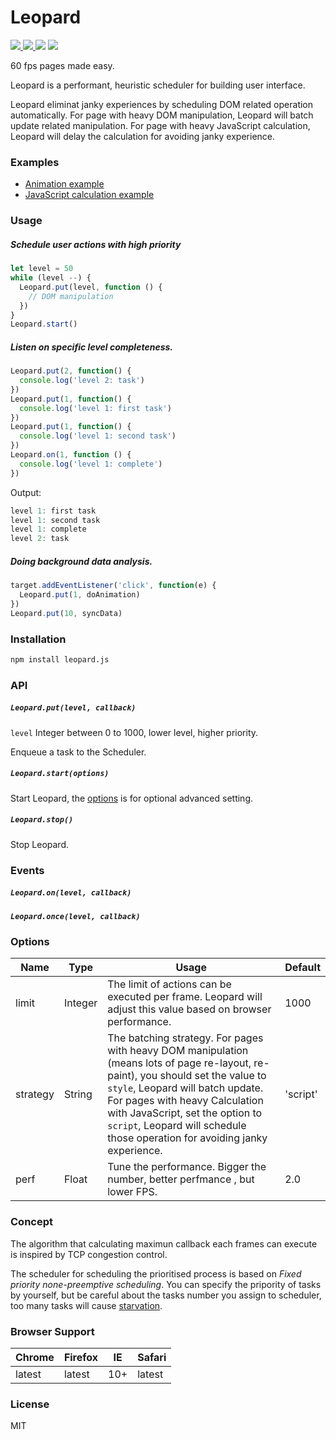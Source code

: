 # Leopard

<a href='https://travis-ci.org/changbenny/leopard'>
  <img src='https://img.shields.io/travis/changbenny/leopard.svg'>
</a>
<a href='https://coveralls.io/github/changbenny/leopard?branch=master'>
  <img src='https://img.shields.io/coveralls/changbenny/leopard.svg'>
</a>
<img src='https://img.shields.io/npm/v/leopard.svg'>
<img src='https://img.shields.io/npm/l/leopard.svg?maxAge=2592000'>

60 fps pages made easy.

Leopard is a performant, heuristic scheduler for building user interface.

Leopard eliminat janky experiences by scheduling DOM related operation automatically. For page with heavy DOM manipulation, Leopard will batch update related manipulation. For page with heavy JavaScript calculation, Leopard will delay the calculation for avoiding janky experience.

### Examples

- [Animation example]()
- [JavaScript calculation example]()

### Usage

##### Schedule user actions with high priority

```javascript
let level = 50
while (level --) {
  Leopard.put(level, function () {
    // DOM manipulation
  })
}
Leopard.start()
```

##### Listen on specific level completeness.

```javascript
Leopard.put(2, function() {
  console.log('level 2: task')
})
Leopard.put(1, function() {
  console.log('level 1: first task')
})
Leopard.put(1, function() {
  console.log('level 1: second task')
})
Leopard.on(1, function () {
  console.log('level 1: complete')
})
```

Output:

```javascript
level 1: first task
level 1: second task
level 1: complete
level 2: task
```

##### Doing background data analysis.

```javascript
target.addEventListener('click', function(e) {
  Leopard.put(1, doAnimation)
})
Leopard.put(10, syncData)
```



### Installation

```sh
npm install leopard.js
```



### API

##### `Leopard.put(level, callback)`

`level` Integer between 0 to 1000, lower level, higher priority.

Enqueue a task to the Scheduler.

##### `Leopard.start(options)`

Start Leopard, the [options](#options) is for optional advanced setting.

##### `Leopard.stop()`

Stop Leopard.

### Events

##### `Leopard.on(level, callback)`

##### `Leopard.once(level, callback)`

### Options

| Name     | Type    | Usage                                    | Default  |
| -------- | ------- | ---------------------------------------- | -------- |
| limit    | Integer | The limit of actions can be executed per frame. Leopard will adjust this value based on browser performance. | 1000     |
| strategy | String  | The batching strategy. For pages with heavy DOM manipulation (means lots of page re-layout, re-paint), you should set the value to `style`, Leopard will batch update. For pages with heavy Calculation with JavaScript, set the option to `script`, Leopard will schedule those operation for avoiding janky experience. | 'script' |
| perf     | Float   | Tune the performance. Bigger the number, better perfmance , but lower FPS. | 2.0      |

### Concept

The algorithm that calculating maximun callback each frames can execute is inspired by TCP congestion control.

The scheduler for scheduling the prioritised process is based on *Fixed priority none-preemptive scheduling*. You can specify the pripority of tasks by yourself, but be careful about the tasks number you assign to scheduler, too many tasks will cause [starvation](https://en.wikipedia.org/wiki/Starvation_(computer_science)).

### Browser Support

| Chrome | Firefox | IE   | Safari |
| ------ | ------- | ---- | ------ |
| latest | latest  | 10+  | latest |

### License

MIT


